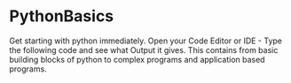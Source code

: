 # PythonBasics
Get starting with python immediately. Open your Code Editor or IDE - Type the following code and see what Output it gives. This contains from basic building blocks of python to complex programs and application based programs. 
